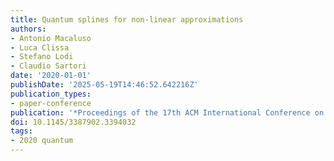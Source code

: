 ```yaml
---
title: Quantum splines for non-linear approximations
authors:
- Antonio Macaluso
- Luca Clissa
- Stefano Lodi
- Claudio Sartori
date: '2020-01-01'
publishDate: '2025-05-19T14:46:52.642216Z'
publication_types:
- paper-conference
publication: '*Proceedings of the 17th ACM International Conference on Computing Frontiers*'
doi: 10.1145/3387902.3394032
tags:
- 2020 quantum
---
```

